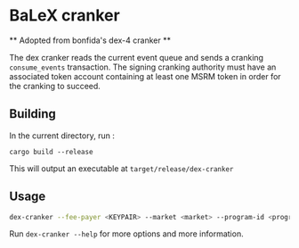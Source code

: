 # BaLeX cranker

** Adopted from bonfida's dex-4 cranker **

The dex cranker reads the current event queue and sends a cranking `consume_events` transaction. The signing cranking authority must have
an associated token account containing at least one MSRM token in order for the cranking to succeed.

## Building

In the current directory, run :

`cargo build --release`

This will output an executable at `target/release/dex-cranker`

## Usage

```sh
dex-cranker --fee-payer <KEYPAIR> --market <market> --program-id <program_id> --reward-target <reward-target>
```

Run `dex-cranker --help` for more options and more information.
